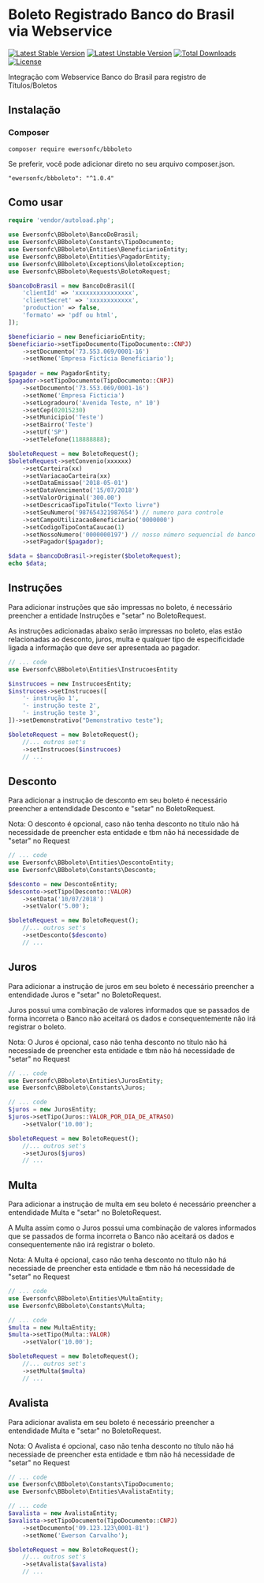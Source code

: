# Boleto Registrado Banco do Brasil via Webservice
[![Latest Stable Version](https://poser.pugx.org/ewersonfc/bbboleto/v/stable)](https://packagist.org/packages/ewersonfc/bbboleto)
[![Latest Unstable Version](https://poser.pugx.org/ewersonfc/bbboleto/v/unstable)](https://packagist.org/packages/ewersonfc/bbboleto)
[![Total Downloads](https://poser.pugx.org/ewersonfc/bbboleto/downloads)](https://packagist.org/packages/ewersonfc/bbboleto)
[![License](https://poser.pugx.org/ewersonfc/bbboleto/license)](https://packagist.org/packages/ewersonfc/bbboleto)
 

Integração com Webservice Banco do Brasil para registro de Títulos/Boletos

## Instalação
### Composer
```
composer require ewersonfc/bbboleto
```
Se preferir, você pode adicionar direto no seu arquivo composer.json.

```
"ewersonfc/bbboleto": "^1.0.4"
```
## Como usar
```php
require 'vendor/autoload.php';

use Ewersonfc\BBboleto\BancoDoBrasil;
use Ewersonfc\BBboleto\Constants\TipoDocumento;
use Ewersonfc\BBboleto\Entities\BeneficiarioEntity;
use Ewersonfc\BBboleto\Entities\PagadorEntity;
use Ewersonfc\BBboleto\Exceptions\BoletoException;
use Ewersonfc\BBboleto\Requests\BoletoRequest;

$bancoDoBrasil = new BancoDoBrasil([
	'clientId' => 'xxxxxxxxxxxxxxxx',
	'clientSecret' => 'xxxxxxxxxxxx',
	'production' => false,
	'formato' => 'pdf ou html',
]);

$beneficiario = new BeneficiarioEntity;
$beneficiario->setTipoDocumento(TipoDocumento::CNPJ)
	->setDocumento('73.553.069/0001-16')
	->setNome('Empresa Fictícia Beneficiario');
	
$pagador = new PagadorEntity;
$pagador->setTipoDocumento(TipoDocumento::CNPJ)
	->setDocumento('73.553.069/0001-16')
	->setNome('Empresa Ficticia')
	->setLogradouro('Avenida Teste, n° 10')
	->setCep(02015230)
	->setMunicipio('Teste')
	->setBairro('Teste')
	->setUf('SP')
	->setTelefone(118888888); 

$boletoRequest = new BoletoRequest();
$boletoRequest->setConvenio(xxxxxx)
	->setCarteira(xx) 
	->setVariacaoCarteira(xx) 
	->setDataEmissao('2018-05-01') 
	->setDataVencimento('15/07/2018') 
	->setValorOriginal('300.00') 
	->setDescricaoTipoTitulo("Texto livre")
	->setSeuNumero('987654321987654') // numero para controle 
	->setCampoUtilizacaoBeneficiario('0000000')
	->setCodigoTipoContaCaucao(1)
	->setNossoNumero('0000000197') // nosso número sequencial do banco 
	->setPagador($pagador); 

$data = $bancoDoBrasil->register($boletoRequest);
echo $data;

```
## Instruções

Para adicionar instruções que são impressas no boleto, é necessário preencher a entidade Instruções e "setar" no BoletoRequest.

As instruções adicionadas abaixo serão impressas no boleto, elas estão relacionadas ao desconto, juros, multa e qualquer tipo de especificidade ligada a informação que deve ser apresentada ao pagador.
```php
// ... code
use Ewersonfc\BBboleto\Entities\InstrucoesEntity

$instrucoes = new InstrucoesEntity;
$instrucoes->setInstrucoes([
	'- instrução 1',
	'- instrução teste 2',
	'- instrução teste 3',
])->setDemonstrativo("Demonstrativo teste");

$boletoRequest = new BoletoRequest();
	//... outros set's
	->setInstrucoes($instrucoes)
	// ... 

```

## Desconto
Para adicionar a instrução de desconto em seu boleto é necessário preencher a entendidade Desconto e "setar" no BoletoRequest.

Nota: O desconto é opcional, caso não tenha desconto no título não há necessidade de preencher esta entidade e tbm não há necessidade de "setar" no Request

```php
// ... code
use Ewersonfc\BBboleto\Entities\DescontoEntity;
use Ewersonfc\BBboleto\Constants\Desconto;

$desconto = new DescontoEntity;
$desconto->setTipo(Desconto::VALOR)
	->setData('10/07/2018')
	->setValor('5.00');

$boletoRequest = new BoletoRequest();
	//... outros set's
	->setDesconto($desconto)
	// ... 
```

## Juros
Para adicionar a instrução de juros em seu boleto é necessário preencher a entendidade Juros e "setar" no BoletoRequest.

Juros possui uma combinação de valores informados que se passados de forma incorreta o Banco não aceitará os dados e consequentemente não irá registrar o boleto.

Nota: O Juros é opcional, caso não tenha desconto no título não há necessiade de preencher esta entidade e tbm não há necessidade de "setar" no Request

```php
// ... code
use Ewersonfc\BBboleto\Entities\JurosEntity;
use Ewersonfc\BBboleto\Constants\Juros;

// ... code 
$juros = new JurosEntity;
$juros->setTipo(Juros::VALOR_POR_DIA_DE_ATRASO)
	->setValor('10.00');

$boletoRequest = new BoletoRequest();
	//... outros set's
	->setJuros($juros)
	// ... 
```
## Multa
Para adicionar a instrução de multa em seu boleto é necessário preencher a entendidade Multa e "setar" no BoletoRequest.

A Multa assim como o Juros possui uma combinação de valores informados que se passados de forma incorreta o Banco não aceitará os dados e consequentemente não irá registrar o boleto.

Nota: A Multa é opcional, caso não tenha desconto no título não há necessiade de preencher esta entidade e tbm não há necessidade de "setar" no Request

```php
// ... code
use Ewersonfc\BBboleto\Entities\MultaEntity;
use Ewersonfc\BBboleto\Constants\Multa;

// ... code 
$multa = new MultaEntity;
$multa->setTipo(Multa::VALOR)
	->setValor('10.00');

$boletoRequest = new BoletoRequest();
	//... outros set's
	->setMulta($multa)
	// ... 
```

## Avalista
Para adicionar avalista em seu boleto é necessário preencher a entendidade Multa e "setar" no BoletoRequest.

Nota: O Avalista é opcional, caso não tenha desconto no título não há necessiade de preencher esta entidade e tbm não há necessidade de "setar" no Request

```php
// ... code
use Ewersonfc\BBboleto\Constants\TipoDocumento;
use Ewersonfc\BBboleto\Entities\AvalistaEntity;

// ... code 
$avalista = new AvalistaEntity;
$avalista->setTipoDocumento(TipoDocumento::CNPJ)
	->setDocumento('09.123.123\0001-81')
	->setNome('Ewerson Carvalho');

$boletoRequest = new BoletoRequest();
	//... outros set's
	->setAvalista($avalista)
	// ... 
```
